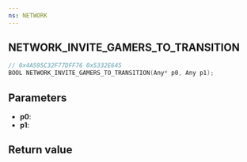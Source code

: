 ```yaml
---
ns: NETWORK
---
```

## NETWORK_INVITE_GAMERS_TO_TRANSITION

```c
// 0x4A595C32F77DFF76 0x5332E645
BOOL NETWORK_INVITE_GAMERS_TO_TRANSITION(Any* p0, Any p1);
```


## Parameters
* **p0**: 
* **p1**: 

## Return value
